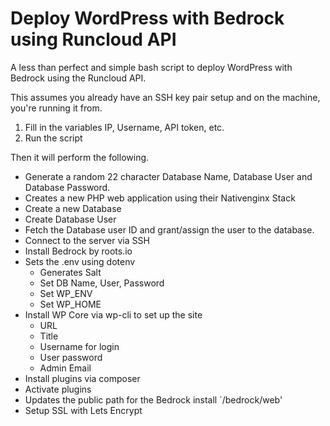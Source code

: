 # Deploy WordPress with Bedrock using Runcloud API

A less than perfect and simple bash script to deploy WordPress with Bedrock using the Runcloud API.

This assumes you already have an SSH key pair setup and on the machine, you're running it from.

1. Fill in the variables IP, Username, API token, etc.
2. Run the script

Then it will perform the following.

- Generate a random 22 character Database Name, Database User and Database Password.
- Creates a new PHP web application using their Nativenginx Stack
- Create a new Database
- Create Database User
- Fetch the Database user ID and grant/assign the user to the database.
- Connect to the server via SSH
- Install Bedrock by roots.io
- Sets the .env using dotenv
  - Generates Salt
  - Set DB Name, User, Password
  - Set WP_ENV
  - Set WP_HOME
- Install WP Core via wp-cli to set up the site
  - URL
  - Title
  - Username for login
  - User password
  - Admin Email
- Install plugins via composer
- Activate plugins
- Updates the public path for the Bedrock install `/bedrock/web'
- Setup SSL with Lets Encrypt


